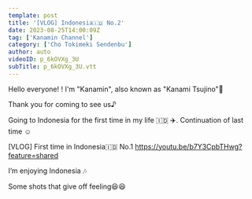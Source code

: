 ```yaml
---
template: post
title: '[VLOG] Indonesia🇮🇩 No.2'
date: 2023-08-25T14:00:09Z
tag: ['Kanamin Channel']
category: ['Cho Tokimeki Sendenbu']
author: auto 
videoID: p_6kOVXg_3U
subTitle: p_6kOVXg_3U.vtt
---
```

Hello everyone! !
I'm "Kanamin", also known as "Kanami Tsujino"💙

Thank you for coming to see us♪


Going to Indonesia for the first time in my life 🇮🇩 ✈️. Continuation of last time ☺️

[VLOG] First time in Indonesia🇮🇩 No.1
https://youtu.be/b7Y3CpbTHwg?feature=shared

I’m enjoying Indonesia 🎶

Some shots that give off feeling😆😆
